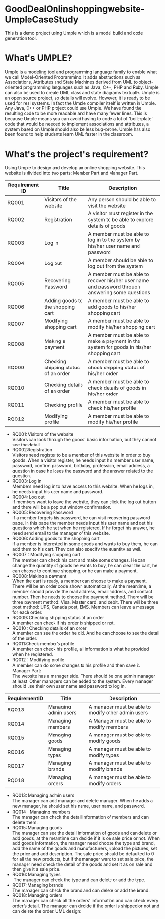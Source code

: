 # GoodDealOnlinshoppingwebsite-UmpleCaseStudy
This is a demo project using Umple which is a model build and code generation tool.


# What's UMPLE?
Umple is a modeling tool and programming language family to enable what we call Model-Oriented Programming. It adds abstractions such as Associations, Attributes and State Machines derived from UML to object-oriented programming languages such as Java, C++, PHP and Ruby. Umple can also be used to create UML class and state diagrams textually.
Umple is an open source project, so details will evolve. However, it is ready to be used for real systems. In fact the Umple compiler itself is written in Umple. Any Java, C++ or PHP project could use Umple. We have found the resulting code to be more readable and have many fewer lines. This is because Umple means you can avoid having to code a lot of 'boilerplate' code that would be needed to implement associations and attributes, a system based on Umple should also be less bug-prone.
Umple has also been found to help students learn UML faster in the classroom.

# What's the project's requirement?
Using Umple to design and develop an online shopping website. This website is divided into two parts: Member Part and Manager Part.

| Requirement ID | Title | Description |
| -------------- | ----- | ----------- |
|RQ001 | Visitors of the website  | Any person should be able to visit the website|
|RQ002 | Registration  | A visitor must register in the system to be able to explore details of goods|
|RQ003 | Log in | A member must be able to log in to the system by his/her user name and password |
|RQ004 | Log out | A member should be able to log out from the system |
|RQ005 | Recovering Password |A member must be able to recover his/her user name and password through answering some questions|
|RQ006 | Adding goods to the shopping cart |A member must be able to add goods to his/her shopping cart|
|RQ007 | Modifying shopping cart|A member must be able to modify his/her shopping cart|
|RQ008 | Making a payment|A member must be able to make a payment in the system for goods in his/her shopping cart|
|RQ009 | Checking shipping status of an order|A member must be able to check shipping status of his/her order|
|RQ010 | Checking details of an order|A member must be able to check details of goods in his/her order|
|RQ011 | Checking profile|A member must be able to check his/her profile| 
|RQ012 | Modifying profile|A member must be able to   modify his/her profile|


* RQ001: Visitors of the website   
    Visitors can look through the goods’ basic information, but they cannot see the detail.
* RQ002:Registration  
  Visitors need register to be a member of this website in order to buy goods. When a visitor register, he needs input his member user name, password, confirm password, birthday, profession, email address, a question in case he loses the password and the answer related to the question.
* RQ003: Log in  
  Members need log in to have access to this website. When he logs in, he needs input his user name and password. 
* RQ004: Log out  
  If members want to leave the website, they can click the log out button and there will be a pop out window confirmation.
* RQ005: Recovering Password  
  If a member forgets his password, he can visit recovering password page. In this page the member needs input his user name and get his questions which he set when he registered. If he forget his answer, he need send email to the manager of this website.
* RQ006: Adding goods to the shopping cart  
  If a member is interested in some goods and wants to buy them, he can add them to his cart. They can also specify the quantity as well.
* RQ007：Modifying shopping cart  
  The member can check his cart and make some changes. He can change the quantity of goods he wants to buy, he can clear the cart, he can choose to continue shopping, or he can make a payment.
* RQ008: Making a payment  
  When the cart is ready, a member can choose to make a payment. There will be an order code shown automatically. At the meantime, a member should provide the mail address, email address, and contact number. Then he needs to choose the payment method. There will be three payment method: Visa, Master card, and debit. There will be three post method: UPS, Canada post, EMS. Members can leave a message for each order.
* RQ009: Checking shipping status of an order  
  A member can check if his order is shipped or not. 
* RQ010 : Checking details of an order  
  A member can see the order he did. And he can choose to see the detail of the order. 
* RQ011:Check member’s profile  
  A member can check his profile, all information is what he provided when he registered. 
* RQ012：Modifying profile  
  A member can do some changes to his profile and then save it.  
  Manager Part:  
  The website has a manager side. There should be one admin manager at least. Other managers can be added to the system. Every manager should use their own user name and password to log in.

| RequirementID | Title | Description |
| ----------- | ----- | ----------- |
| RQ013 | Managing admin users |A manager must be able to modify other admin users |
| RQ014 | Managing members | A Manager must be able to modify members |
| RQ015 | Managing goods | A manager must be able to modify goods |
| RQ016 | Managing types | A manager must be able to modify types |
| RQ017 | Managing brands | A manager must be able to modify brands |
| RQ018 | Managing orders | A manager must be able to modify orders |

* RQ013: Managing admin users     
  The manager can add manager and delete manager. When he adds a new manager, he should set his name, user name, and password.
* RQ014：Managing members  
  The manager can check the detail information of members and can delete them.
* RQ015: Managing goods  
  The manager can see the detail information of goods and can delete or add goods, at the meantime can decide if it is on sale price or not. When add goods information, the manager need choose the type and brand, add the name of the goods and manufacturers, upload the pictures, set the price and add description.
The sale price should be defaulted to 0 for all the new products, but if the manager want to set sale price, the manager need check the detail of the goods and set it as on sale and then give it a sale price.
* RQ016: Managing types   
  The manager can check the type and can delete or add the type.
*	RQ017: Managing brands  
  The manager can check the brand and can delete or add the brand.
* RQ018: Managing orders  
  The manager can check all the orders’ information and can check every order’s detail. The manager can decide if the order is shipped or not and can delete the order.
UML design:


 



